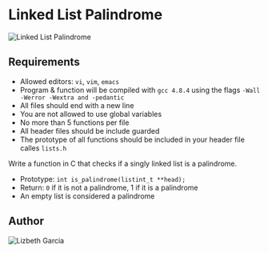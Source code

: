 # Linked List Palindrome
![Linked List Palindrome](https://media.giphy.com/media/4xWGyVKoXqg2eVCiq9/giphy.gif)

## Requirements
- Allowed editors: `vi`, `vim`, `emacs`
- Program & function will be compiled with `gcc 4.8.4` using the flags `-Wall -Werror -Wextra and -pedantic`
- All files should end with a new line
- You are not allowed to use global variables
- No more than 5 functions per file
- All header files should be include guarded
- The prototype of all functions should be included in your header file calles `lists.h`

Write a function in C that checks if a singly linked list is a palindrome.

- Prototype: `int is_palindrome(listint_t **head);`
- Return: `0` if it is not a palindrome, 1 if it is a palindrome
- An empty list is considered a palindrome

## Author
![Lizbeth Garcia](www.linkedin.com/in/lizzgarleb)

